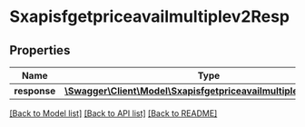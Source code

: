 # Sxapisfgetpriceavailmultiplev2Resp

## Properties
Name | Type | Description | Notes
------------ | ------------- | ------------- | -------------
**response** | [**\Swagger\Client\Model\Sxapisfgetpriceavailmultiplev2Response**](Sxapisfgetpriceavailmultiplev2Response.md) |  | [optional] 

[[Back to Model list]](../README.md#documentation-for-models) [[Back to API list]](../README.md#documentation-for-api-endpoints) [[Back to README]](../README.md)


